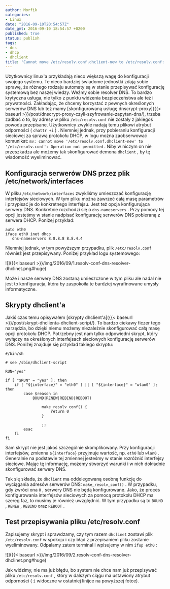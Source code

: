 ```yaml
---
author: Morfik
categories:
- Linux
date: "2016-09-10T20:54:57Z"
date_gmt: 2016-09-10 18:54:57 +0200
published: true
status: publish
tags:
- dns
- dhcp
- dhclient
title: 'Cannot move /etc/resolv.conf.dhclient-new to /etc/resolv.conf: Operation not permitted'
---
```


Użytkownicy linux'a przykładają nieco większą wagę do konfiguracji swojego systemu. Te nieco
bardziej świadome jednostki zdają sobie sprawę, że różnego rodzaju automaty są w stanie przepisywać
konfigurację systemową bez naszej wiedzy. Weźmy sobie resolver DNS. To bardzo krytyczna usługa, nie
tylko z punktu widzenia bezpieczeństwa ale też i prywatności. Zakładając, że chcemy korzystać z
pewnych określonych serwerów DNS lub też mamy [skonfigurowaną usługę
dnscrypt-proxy]({{< baseurl >}}/post/dnscrypt-proxy-czyli-szyfrowanie-zapytan-dns/), trzeba zadbać
o to, by adresy w pliku `/etc/resolv.conf` nie zostały z jakiegoś powodu przepisane. Użytkownicy
zwykle nadają temu plikowi atrybut odporności ( `chattr +i` ) . Niemniej jednak, przy pobieraniu
konfiguracji sieciowej za sprawą protokołu DHCP, w logu można zaobserwować komunikat: `mv: cannot
move '/etc/resolv.conf.dhclient-new' to '/etc/resolv.conf': Operation not permitted` . Niby w niczym
on nie przeszkadza ale możemy tak skonfigurować demona `dhclient` , by tę wiadomość wyeliminować.

<!--more-->
## Konfiguracja serwerów DNS przez plik /etc/network/interfaces

W pliku `/etc/network/interfaces` zwykliśmy umieszczać konfigurację interfejsów sieciowych. W tym
pliku można zawrzeć całą masę parametrów i przypisać je do konkretnego interfejsu. Jest też opcja
konfigurująca serwery DNS. Konkretnie rozchodzi się o `dns-nameservers` . Przy pomocy tej opcji
jesteśmy w stanie nadpisać konfigurację serwerów DNS pobieraną z serwera DHCP. Poniżej przykład:

    auto eth0
    iface eth0 inet dhcp
       dns-nameservers 8.8.8.8 8.8.4.4

Niemniej jednak, w tym powyższym przypadku, plik `/etc/resolv.conf` również jest przepisywany.
Poniżej przykład logu systemowego:

![]({{< baseurl >}}/img/2016/09/1.resolv-conf-dns-resolver-dhclinet.png#huge)

Może i nasze serwery DNS zostaną umieszczone w tym pliku ale nadal nie jest to konfiguracja, która
by zaspokoiła te bardziej wyrafinowane umysły informatyczne.

## Skrypty dhclient'a

Jakiś czas temu opisywałem [skrypty
dhclient'a]({{< baseurl >}}/post/skrypt-dhclienta-dhclient-script/). To bardzo ciekawy ficzer tego
narzędzia, bo dzięki niemu możemy niezależnie skonfigurować całą masę opcji protokołu DHCP.
Potrzebny jest nam tylko odpowiedni skrypt, który wyłączy na określonych interfejsach sieciowych
konfigurację serwerów DNS. Poniżej znajduje się przykład takiego skryptu:

    #/bin/sh

    # see /sbin/dhclient-script

    RUN="yes"

    if [ "$RUN" = "yes" ]; then
        if [ "${interface}" = "eth0" ] || [ "${interface}" = "wlan0" ]; then
            case $reason in
                BOUND|RENEW|REBIND|REBOOT)

                    make_resolv_conf() {
                        return 0
                    }

                    ;;
            esac
        fi
    fi

Sam skrypt nie jest jakoś szczególnie skomplikowany. Przy konfiguracji interfejsów, zmienna
`${interface}` przyjmuje wartość, np. `eth0` lub `wlan0` . Generalnie na podstawie tej zmiennej
jesteśmy w stanie rozróżnić interfejsy sieciowe. Mając tę informację, możemy stworzyć warunki i w
nich dokładnie skonfigurować serwery DNS.

Tak się składa, że `dhclient` ma oddelegowaną osobną funkcję do wyciągania adresów serwerów DNS:
`make_resolv_conf()` . W przypadku, gdy zwróci ona `0` , serwery DNS nie będą konfigurowane. Jako,
że proces konfigurowania interfejsów sieciowych za pomocą protokołu DHCP ma szereg faz, to musimy
je również uwzględnić. W tym przypadku są to `BOUND` , `RENEW` , `REBIND` oraz `REBOOT` .

## Test przepisywania pliku /etc/resolv.conf

Zapisujemy skrypt i sprawdzamy, czy tym razem `dhclinet` zostawi plik `/etc/resolv.conf` w spokoju i
czy błąd z przepisaniem pliku zostanie wyeliminowany. Odpalamy zatem terminal i wpisujemy w nim
`ifup eth0` :

![]({{< baseurl >}}/img/2016/09/2.resolv-conf-dns-resolver-dhclinet.png#huge)

Jak widzimy, nie ma już błędu, bo system nie chce nam już przepisywać pliku `/etc/resolv.conf` ,
który w dalszym ciągu ma ustawiony atrybut odporności ( `i` widoczne w ostatniej linijce na
powyższej fotce).
